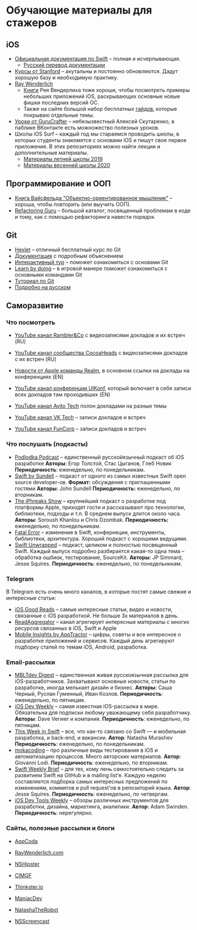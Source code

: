 # Обучающие материалы для стажеров

## iOS 

* [Официальная документация по Swift](https://swift.org/documentation/) – полная и исчерпывающая. 
  * [Русский перевод документации](http://swiftbook.ru/doc)
* [Курсы от Stanford](https://itunes.apple.com/ru/course/developing-ios-11-apps-with-swift/id1309275316) – акутальны и постоянно обновляются. Дадут хорошую базу и необходимую практику. 
* [Ray Wenderlich](https://www.raywenderlich.com/)
  * [Книги](https://store.raywenderlich.com/ios) Рея Вендерлиха тоже хороши, чтобы посмотреть примеры небольших приложений iOS, раскрывающих основные новые фишки последних версий ОС. 
  * Также на сайте большой набор бесплатных [гайдов](https://store.raywenderlich.com/ios), которые покрываю отдельные темы. 
* [Уроки от GuruCrafter](https://vk.com/iosdevcourse) – небезызвестный Алексей Скутаренко, в паблике ВКонтакте есть можножество полезных уроков. 
* Школы iOS Surf – каждый год мы стараемся проводить школы, в которых студенты знакомятся с основами iOS и пишут свое первое приложение. В этих репозиториях можно найти лекции и дополнительные материалы. 
  * [Материалы летней школы 2019](https://github.com/surfstudio/iOSSummerSchool)
  * [Материалы весенней школы 2020](https://github.com/surfstudio/iOSSpringSchool2020)

## Программирование и ООП

* [Книга Вайсфельда "Объектно-ориентированное мышление"](https://www.ozon.ru/context/detail/id/26036833/) – хороша, чтобы повторить (или выучить ООП).
* [Refactoring Guru](https://refactoring.guru/refactoring/catalog) – большой каталог, посвященный проблемам в коде и тому, как с помощью рефакторинга навести порядок. 

## Git

* [Hexlet](https://ru.hexlet.io/courses/intro_to_git) – отличный бесплатный курс по Git  
* [Документация](https://git-scm.com/docs) с подробным объяснением 
* [Интерактивный тур](https://githowto.com/ru) – поможет ознакомиться с основами Git
* [Learn by doing](https://try.github.io/) – в игровой манере поможет ознакомиться с основными командами Git
* [Туториал по Git](https://www.tutorialspoint.com/git/)
* [Подробно на русском](https://habr.com/ru/post/342116/)

## Саморазвитие

### Что посмотреть

* [YouTube канал Rambler&Co](https://www.youtube.com/channel/UCbSp3qd2_KqahfeOKN3WOrQ) с видеозаписями докладов и их встреч (RU)

* [YouTube канал сообщества CocoaHeads](https://www.youtube.com/channel/UCPZtkJkHv_3pPC0veurLQ6Q) с видеозаписями докладов с их встреч (RU)

* [Новости от Apple команды Realm](https://academy.realm.io/section/apple/), в основном ссылки на доклады на конференциях (EN)
* [YouTube канал конференции UIKonf](https://www.youtube.com/user/UIKonf/feed), который включает в себя записи всех докладов там проходивших (EN)
* [YouTube канал Avito Tech](https://www.youtube.com/channel/UCO2w0cpl1wxygHjQH6eEfEg) полон докладами на разные темы
* [YouTube канал VK Tech](https://www.youtube.com/channel/UCcDIhc6mz8EtmxRSvgYYrzg) – записи докладов и встреч 
* [YouTube канал FunCorp](https://www.youtube.com/channel/UCxefbirKEpPrqo6AmHEHP1A) – записи докладов и встреч 

### Что послушать (подкасты)

* [Podlodka Podcast](https://itunes.apple.com/us/podcast/podlodka-podcast/id1209828744?mt=2) – единственный русскойязычный подкаст об iOS разработке
  **Авторы**: Егор Толстой, Стас Цыганов, Глеб Новик
  **Периодичность**: еженедельно, по понедельникам.
* [Swift by Sundell](https://itunes.apple.com/ru/podcast/swift-by-sundell/id1267161825?l=en&mt=2) – подкаст от одного из самых известных Swift open source developer-ов. 
  **Формат:** обсуждения с приглашенными гостями 
  **Авторы**: John Sundell 
  **Периодичность:** еженедельно, по вторникам. 
* [The iPhreaks Show](http://iphreaksshow.com/) – крупнейший подкаст о разработке под платформы Apple, приходят гости и рассказывают про технологии, библиотеки, подходы и т.п. В среднем выпуск длится около часа. 
  **Авторы:** Soroush Khanlou и Chris Dzombak.
  **Периодичность:** еженедельно, по понедельникам.
* [Fatal Error](https://fatalerror.fm/) – изменения в Swift, конфернеции, инструменты, библиотеки, архитектура. Хороший подкаст с хорошими ведущими.
* [Swift Unwrapped](https://itunes.apple.com/us/podcast/swift-unwrapped/id1209817203) – подкаст, целиком и полностью посвященный Swift. Каждый выпуск подробно разбирается какая-то одна тема – обработка ошбиок, тестирование, SourceKit.
  **Авторы**: JP Simmard, Jesse Squires.
  **Периодичность**: еженедельно, по понедельникам.

### Telegram 

В Telegram есть очень много каналов, в которые постят самые свежие и интересные статьи: 

* [iOS Good Reads](https://t.me/iosgr) – самые интересные статьи, видео и новости, связанные с iOS разработкой. Не больше 3х материалов в день. 
* [ReadAggregator](https://t.me/readaggregator) – канал агрегирует интересные материалы с многих ресурсов связанных в iOS, Swift и Apple 
* [Mobile Insights by AppTractor](https://t.me/apptractor) – цифры, советы и все интересное о разработке приложений и сервисов. Каждый день агрегируют подборку статей по темам iOS, Android, разработка. 

### Email-рассылки

* [MBLTdev Digest](http://digest.mbltdev.ru/) – единственная живая русскоязычная рассылка для iOS-разработчиков. Захватывают основные новости, статьи по разработке, иногда мелькает дизайн и бизнес. 
  **Авторы:** Саша Черный, Руслан Гуменный, Иван Козлов.
  **Периодичность**: еженедельно, по пятницам.
* [iOS Dev Weekly](https://iosdevweekly.com/) – самая известная iOS-рассылка в мире. Обязательна для подписки любому уважающему себя разработчику.
  **Авторы**: Dave Verwer и компания.
  **Периодичность**: еженедельно, по пятницам.
* [This Week in Swift](https://swiftnews.curated.co/) – все, что как-то связано со Swift — и мобильная разработка, и back-end, и вакансии.
  **Автор**: Natasha Murashev
  **Периодичность**: еженедельно, по понедельникам.
* [mokacoding](http://www.mokacoding.com/#subscribe) – про различные виды тестирования в iOS и автоматизацию процессов. Много авторских материалов.
  **Автор**: Giovanni Lodi.
  **Периодичность**: еженедельно, по вторникам.
* [Swift Weekly Brief](https://swiftweekly.github.io/) – для тех, кому лень самостоятельно следить за развитием Swift на GitHub и в mailing list’е. Каждую неделю составляется подборка самых интересных предложений по изменениям, коммитов и pull request’ов в репозиторий языка.
  **Автор**: Jesse Squires.
  **Периодичность**: еженедельно, по четвергам.
* [iOS Dev Tools Weekly](https://iosdev.tools/) – обзоры различных инструментов для разработки, дизайна, маркетинга, аналитики.
  **Автор**: Adam Swinden.
  **Периодичность**: нерегулярно.

### Сайты, полезные рассылки и блоги

* [AppCoda](http://www.appcoda.com/)

* [RayWenderlich.com](https://www.raywenderlich.com/)
* [NSHipster](http://nshipster.com/)
* [CIMGF](http://www.cimgf.com/)
* [Thinkster.io](https://thinkster.io/a-better-way-to-learn-swift) 
* [ManiacDev](https://maniacdev.com/) 
* [NatashaTheRobot](https://www.natashatherobot.com/)
* [NSScreencast](http://nsscreencast.com/episodes)